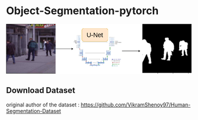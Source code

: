 # Object-Segmentation-pytorch
<Coursera course project>
<p float="left">
  <img src="object-segmentation.png" />
</p>

## Download Dataset
original author of the dataset :
https://github.com/VikramShenoy97/Human-Segmentation-Dataset
